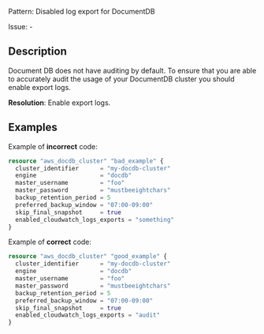 Pattern: Disabled log export for DocumentDB

Issue: -

## Description

Document DB does not have auditing by default. To ensure that you are able to accurately audit the usage of your DocumentDB cluster you should enable export logs.

**Resolution**: Enable export logs.

## Examples

Example of **incorrect** code:

```terraform
resource "aws_docdb_cluster" "bad_example" {
  cluster_identifier      = "my-docdb-cluster"
  engine                  = "docdb"
  master_username         = "foo"
  master_password         = "mustbeeightchars"
  backup_retention_period = 5
  preferred_backup_window = "07:00-09:00"
  skip_final_snapshot     = true
  enabled_cloudwatch_logs_exports = "something"
}
```

Example of **correct** code:

```terraform
resource "aws_docdb_cluster" "good_example" {
  cluster_identifier      = "my-docdb-cluster"
  engine                  = "docdb"
  master_username         = "foo"
  master_password         = "mustbeeightchars"
  backup_retention_period = 5
  preferred_backup_window = "07:00-09:00"
  skip_final_snapshot     = true
  enabled_cloudwatch_logs_exports = "audit"
}
```